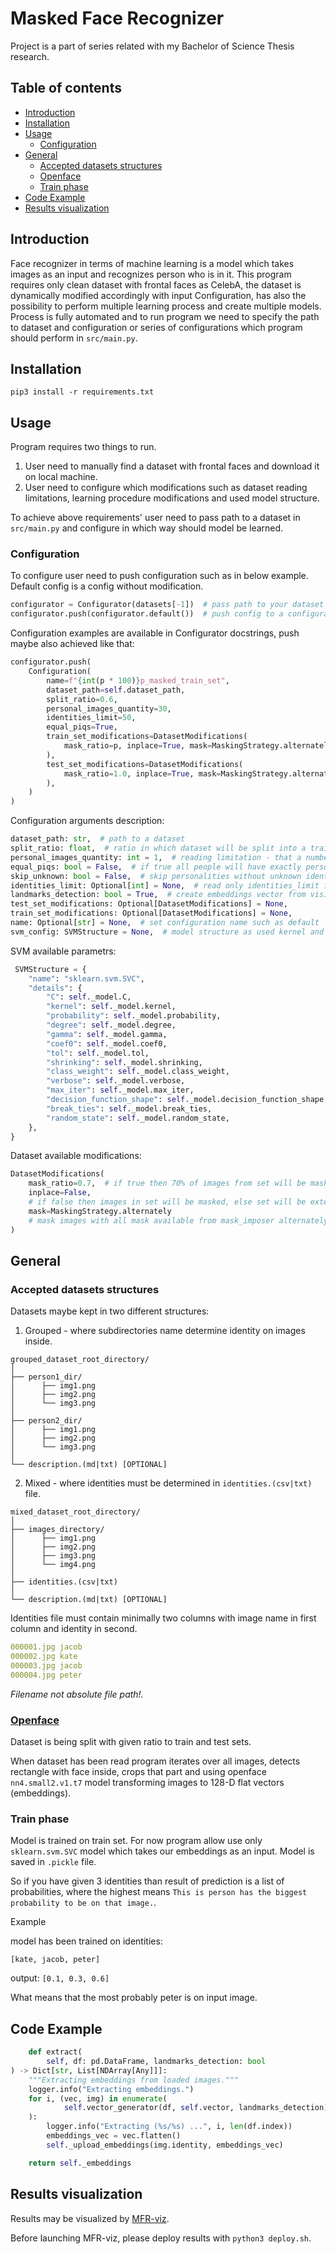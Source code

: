 # Masked Face Recognizer

Project is a part of series related with my Bachelor of Science Thesis research.

## Table of contents

- [Introduction](#introduction)
- [Installation](#installation)
- [Usage](#usage)
    - [Configuration](#configuration)
- [General](#general)
    - [Accepted datasets structures](#accepted-datasets-structures)
    - [Openface](#openface)
    - [Train phase](#train-phase)
- [Code Example](#code-example)
- [Results visualization](#results-visualization)

## Introduction

Face recognizer in terms of machine learning is a model which takes images as an input and
recognizes person who is in it. This program requires only clean dataset with frontal faces as
CelebA, the dataset is dynamically modified accordingly with input Configuration, has also the
possibility to perform multiple learning process and create multiple models. Process is fully
automated and to run program we need to specify the path to dataset and configuration or series of
configurations which program should perform in `src/main.py`.

## Installation

```shell
pip3 install -r requirements.txt
```

## Usage

Program requires two things to run.

1. User need to manually find a dataset with frontal faces and download it on local machine.
2. User need to configure which modifications such as dataset reading limitations, learning
   procedure modifications and used model structure.

To achieve above requirements' user need to pass path to a dataset in `src/main.py` and configure
in which way should model be learned.

### Configuration

To configure user need to push configuration such as in below example. Default config is a config
without modification.

```python
configurator = Configurator(datasets[-1])  # pass path to your dataset here
configurator.push(configurator.default())  # push config to a configurator, examples in class
```

Configuration examples are available in Configurator docstrings, push maybe also achieved like
that:

```python
configurator.push(
    Configuration(
        name=f"{int(p * 100)}p_masked_train_set",
        dataset_path=self.dataset_path,
        split_ratio=0.6,
        personal_images_quantity=30,
        identities_limit=50,
        equal_piqs=True,
        train_set_modifications=DatasetModifications(
            mask_ratio=p, inplace=True, mask=MaskingStrategy.alternately
        ),
        test_set_modifications=DatasetModifications(
            mask_ratio=1.0, inplace=True, mask=MaskingStrategy.alternately
        ),
    )
)
```

Configuration arguments description:

```python
dataset_path: str,  # path to a dataset
split_ratio: float,  # ratio in which dataset will be split into a train and test set
personal_images_quantity: int = 1,  # reading limitation - that a number of photos per person read
equal_piqs: bool = False,  # if true all people will have exactly personal_images_quantity per person
skip_unknown: bool = False,  # skip personalities without unknown identity
identities_limit: Optional[int] = None,  # read only identities_limit identities from database
landmarks_detection: bool = True,  # create embeddings vector from visible landmarks instead of whole image
test_set_modifications: Optional[DatasetModifications] = None,
train_set_modifications: Optional[DatasetModifications] = None,
name: Optional[str] = None,  # set configuration name such as default
svm_config: SVMStructure = None,  # model structure as used kernel and other parameters 
```

SVM available parametrs:

```python
 SVMStructure = {
    "name": "sklearn.svm.SVC",
    "details": {
        "C": self._model.C,
        "kernel": self._model.kernel,
        "probability": self._model.probability,
        "degree": self._model.degree,
        "gamma": self._model.gamma,
        "coef0": self._model.coef0,
        "tol": self._model.tol,
        "shrinking": self._model.shrinking,
        "class_weight": self._model.class_weight,
        "verbose": self._model.verbose,
        "max_iter": self._model.max_iter,
        "decision_function_shape": self._model.decision_function_shape,
        "break_ties": self._model.break_ties,
        "random_state": self._model.random_state,
    },
}
```

Dataset available modifications:

```python
DatasetModifications(
    mask_ratio=0.7,  # if true then 70% of images from set will be masked
    inplace=False,
    # if false then images in set will be masked, else set will be extended by copies of masked images
    mask=MaskingStrategy.alternately
    # mask images with all mask available from mask_imposer alternately
)
```

## General

### Accepted datasets structures

Datasets maybe kept in two different structures:

1. Grouped - where subdirectories name determine identity on images inside.

```
grouped_dataset_root_directory/
│
├── person1_dir/
│      ├── img1.png
│      ├── img2.png
│      └── img3.png
│
├── person2_dir/
│      ├── img1.png
│      ├── img2.png
│      └── img3.png
│
└── description.(md|txt) [OPTIONAL]
```

2. Mixed - where identities must be determined in `identities.(csv|txt)` file.

```
mixed_dataset_root_directory/
│
├── images_directory/
│      ├── img1.png
│      ├── img2.png
│      ├── img3.png
│      └── img4.png
│
├── identities.(csv|txt)
│
└── description.(md|txt) [OPTIONAL]
```

Identities file must contain minimally two columns with image name in first column and identity in
second.

```yaml
000001.jpg jacob
000002.jpg kate
000003.jpg jacob
000004.jpg peter
```

*_Filename not absolute file path!._*

### [Openface]()

Dataset is being split with given ratio to train and test sets.

When dataset has been read program iterates over all images, detects rectangle with face inside,
crops that part and using openface `nn4.small2.v1.t7`
model transforming images to 128-D flat vectors (embeddings).

### Train phase

Model is trained on train set. For now program allow use only `sklearn.svm.SVC` model which takes
our embeddings as an input. Model is saved in `.pickle` file.

So if you have given 3 identities than result of prediction is a list of probabilities, where the
highest means `This is person has the biggest probability to be on that image.`.

Example

model has been trained on identities:

`[kate, jacob, peter]`

output:
`[0.1, 0.3, 0.6]`

What means that the most probably peter is on input image.

## Code Example

```python
    def extract(
        self, df: pd.DataFrame, landmarks_detection: bool
) -> Dict[str, List[NDArray[Any]]]:
    """Extracting embeddings from loaded images."""
    logger.info("Extracting embeddings.")
    for i, (vec, img) in enumerate(
            self.vector_generator(df, self.vector, landmarks_detection)
    ):
        logger.info("Extracting (%s/%s) ...", i, len(df.index))
        embeddings_vec = vec.flatten()
        self._upload_embeddings(img.identity, embeddings_vec)

    return self._embeddings
```

## Results visualization

Results may be visualized by [MFR-viz](https://github.com/sqoshi/masked-face-recognizer-frontend).

Before launching MFR-viz, please deploy results with ```python3 deploy.sh```.